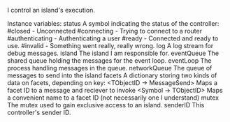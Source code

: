 I control an island's execution.

Instance variables:
	status			<Symbol>			A symbol indicating the status of the controller:
		#closed			- Unconnected
		#connecting		- Trying to connect to a router
		#authenticating	- Authenticating a user
		#ready				- Connected and ready to use.
		#invalid			- Something went really, really wrong.
	log				<Stream>			A log stream for debug messages.
	island			<TIsland>			The island I am responsible for.
	eventQueue	<SharedQueue of MessageSend>	The shared queue holding the messages for
															the event loop.
	eventLoop		<Process>		The process handling messages in the queue.
	networkQueue	<SharedQueue of TMessageData>	The queue of messages to send into the island
	facets			<Dictionary>		A dictionary storing two kinds of data on facets, depending on key:
		<TObjectID -> MessageSend>	Maps a facet ID to a message and reciever to invoke
		<Symbol -> TObjectID>			Maps a convenient name to a facet ID (not necessarily
											one I understand)
	mutex			<TMutex>			The mutex used to gain exclusive access to an island.
	senderID		<TObjectID>		This controller's sender ID.